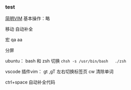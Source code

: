 ### test
[简明VIM](https://coolshell.cn/articles/5426.html)
基本操作：略

移动
自动补全

宏
qa  aa 

分屏


ubuntu：
bash 和  zsh 切换
`chsh -s /usr/bin/bash   ./zsh`


vscode 插件vim：
gt ,gT 左右切换标签页
cw 清除单词

ctrl+space 自动补全代码
